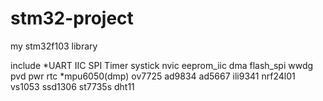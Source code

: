 # stm32-project
my stm32f103 library

include *UART IIC SPI Timer systick nvic eeprom_iic dma flash_spi wwdg pvd pwr rtc
        *mpu6050(dmp) ov7725 ad9834 ad5667 ili9341 nrf24l01 vs1053 ssd1306 st7735s dht11
